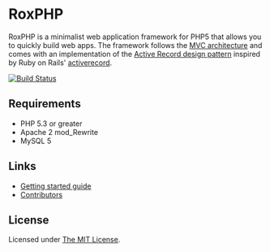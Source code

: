 # RoxPHP

RoxPHP is a minimalist web application framework for PHP5 that allows you to quickly build web apps. The framework follows the [MVC architecture](http://en.wikipedia.org/wiki/Model%E2%80%93view%E2%80%93controller) and comes with an implementation of the [Active Record design pattern](http://en.wikipedia.org/wiki/Active_record) inspired by Ruby on Rails' [activerecord](http://github.com/rails/rails/tree/master/activerecord/).

[![Build Status](https://secure.travis-ci.org/raymondjavaxx/roxphp.png)](http://travis-ci.org/raymondjavaxx/roxphp)

## Requirements

* PHP 5.3 or greater
* Apache 2 mod_Rewrite
* MySQL 5

## Links

* [Getting started guide](https://github.com/raymondjavaxx/roxphp/wiki/Getting-started)
* [Contributors](https://github.com/raymondjavaxx/roxphp/graphs/contributors)

## License

Licensed under [The MIT License](https://github.com/raymondjavaxx/roxphp/blob/master/libraries/rox/LICENSE.txt).